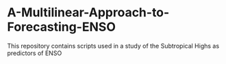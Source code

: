 # A-Multilinear-Approach-to-Forecasting-ENSO
This repository contains scripts used in a study of the Subtropical Highs as predictors of ENSO
